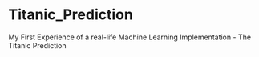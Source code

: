 # Titanic_Prediction
My First Experience of a real-life Machine Learning Implementation - The Titanic Prediction
